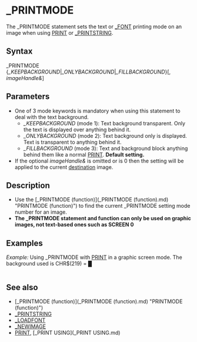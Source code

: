 # _PRINTMODE

The _PRINTMODE statement sets the text or [_FONT](_FONT.md) printing mode on an image when using [PRINT](PRINT.md) or [_PRINTSTRING](_PRINTSTRING.md).

  

## Syntax

_PRINTMODE {*_KEEPBACKGROUND*|*_ONLYBACKGROUND*|*_FILLBACKGROUND*}[, *imageHandle&*]
  

## Parameters

* One of 3 mode keywords is mandatory when using this statement to deal with the text background.
	+ *_KEEPBACKGROUND* (mode 1): Text background transparent. Only the text is displayed over anything behind it.
	+ *_ONLYBACKGROUND* (mode 2): Text background only is displayed. Text is transparent to anything behind it.
	+ *_FILLBACKGROUND* (mode 3): Text and background block anything behind them like a normal [PRINT](PRINT.md). **Default setting.**
* If the optional *imageHandle&* is omitted or is 0 then the setting will be applied to the current [destination](destination.md) image.

  

## Description

* Use the [_PRINTMODE (function)](_PRINTMODE (function).md) "PRINTMODE (function)") to find the current _PRINTMODE setting mode number for an image.
* **The _PRINTMODE statement and function can only be used on graphic images, not text-based ones such as SCREEN 0**

  

## Examples

*Example:* Using _PRINTMODE with [PRINT](PRINT.md) in a graphic screen mode. The background used is CHR$(219) = █

``` [SCREEN](SCREEN.md) 12 [COLOR](COLOR.md) 8: [LOCATE](LOCATE.md) 10, 10: [PRINT](PRINT.md) [STRING$](STRING$.md)(3, 219) 'background _PRINTMODE _KEEPBACKGROUND [COLOR](COLOR.md) 15: [LOCATE](LOCATE.md) 10, 10: [PRINT](PRINT.md) _PRINTMODE [END](END.md)  
```

  

## See also

* [_PRINTMODE (function)](_PRINTMODE (function).md) "PRINTMODE (function)")
* [_PRINTSTRING](_PRINTSTRING.md)
* [_LOADFONT](_LOADFONT.md)
* [_NEWIMAGE](_NEWIMAGE.md)
* [PRINT](PRINT.md), [_PRINT USING](_PRINT USING.md)

  
